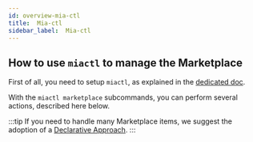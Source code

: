 ```yaml
---
id: overview-mia-ctl
title:  Mia-ctl
sidebar_label:  Mia-ctl
---
```


## How to use `miactl` to manage the Marketplace

First of all, you need to setup `miactl`, as explained in the [dedicated doc](/cli/miactl/20_setup.md).

With the `miactl marketplace` subcommands, you can perform several actions, described here below.

:::tip
If you need to handle many Marketplace items, we suggest the adoption of a [Declarative Approach](/marketplace/add_to_marketplace/declarative_marketplace.md).
:::

